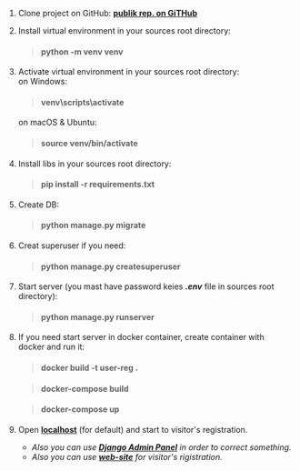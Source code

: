 1. Clone project on GitHub: **[publik rep. on GiTHub](https://github.com/FireSwami/Park)**
2. Install virtual environment in your sources root directory:

    >#### python -m venv venv

3. Activate virtual environment in your sources root directory:<br>
   on Windows:

    >#### venv\scripts\activate
    
    on macOS & Ubuntu:

    >#### source venv/bin/activate

4. Install libs in your sources root directory:

    >#### pip install -r requirements.txt

5. Create DB:

    >#### python manage.py migrate

7. Creat superuser if you need: 

    >#### python manage.py createsuperuser

8. Start server (you mast have password keies ***.env*** file 
   in sources root directory): 

    >#### python manage.py runserver

8. If you need start server in docker container,
   create container with docker and run it: 
    
    >#### docker build -t user-reg .
    
    >#### docker-compose build

    >#### docker-compose up
   
9. Open **[localhost](http://127.0.0.1:8000/)** 
    (for default) and start to visitor's registration.
     - *Also you can use **[Django Admin Panel](http://127.0.0.1:8000/admin/)** 
   in order to correct something.*
     - *Also you can use **[web-site](http://...)** for visitor's rigistration.*
